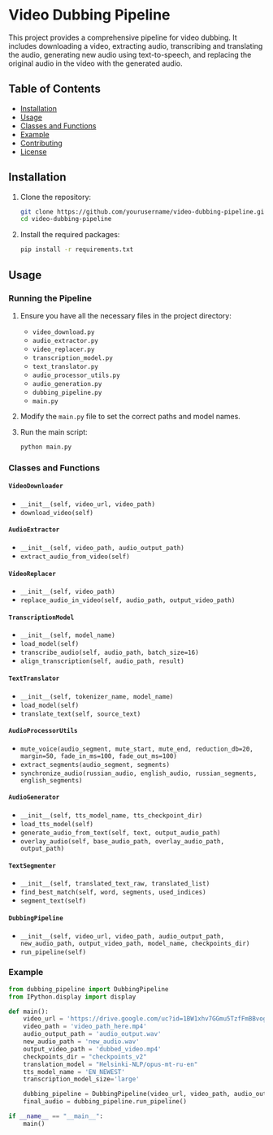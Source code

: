 # Video Dubbing Pipeline

This project provides a comprehensive pipeline for video dubbing. It includes downloading a video, extracting audio, transcribing and translating the audio, generating new audio using text-to-speech, and replacing the original audio in the video with the generated audio.

## Table of Contents

- [Installation](#installation)
- [Usage](#usage)
- [Classes and Functions](#classes-and-functions)
- [Example](#example)
- [Contributing](#contributing)
- [License](#license)

## Installation

1. Clone the repository:

    ```bash
    git clone https://github.com/yourusername/video-dubbing-pipeline.git
    cd video-dubbing-pipeline
    ```

2. Install the required packages:

    ```bash
    pip install -r requirements.txt
    ```

## Usage

### Running the Pipeline

1. Ensure you have all the necessary files in the project directory:
    - `video_download.py`
    - `audio_extractor.py`
    - `video_replacer.py`
    - `transcription_model.py`
    - `text_translator.py`
    - `audio_processor_utils.py`
    - `audio_generation.py`
    - `dubbing_pipeline.py`
    - `main.py`

2. Modify the `main.py` file to set the correct paths and model names.

3. Run the main script:

    ```bash
    python main.py
    ```

### Classes and Functions

#### `VideoDownloader`

- `__init__(self, video_url, video_path)`
- `download_video(self)`

#### `AudioExtractor`

- `__init__(self, video_path, audio_output_path)`
- `extract_audio_from_video(self)`

#### `VideoReplacer`

- `__init__(self, video_path)`
- `replace_audio_in_video(self, audio_path, output_video_path)`

#### `TranscriptionModel`

- `__init__(self, model_name)`
- `load_model(self)`
- `transcribe_audio(self, audio_path, batch_size=16)`
- `align_transcription(self, audio_path, result)`

#### `TextTranslator`

- `__init__(self, tokenizer_name, model_name)`
- `load_model(self)`
- `translate_text(self, source_text)`

#### `AudioProcessorUtils`

- `mute_voice(audio_segment, mute_start, mute_end, reduction_db=20, margin=50, fade_in_ms=100, fade_out_ms=100)`
- `extract_segments(audio_segment, segments)`
- `synchronize_audio(russian_audio, english_audio, russian_segments, english_segments)`

#### `AudioGenerator`

- `__init__(self, tts_model_name, tts_checkpoint_dir)`
- `load_tts_model(self)`
- `generate_audio_from_text(self, text, output_audio_path)`
- `overlay_audio(self, base_audio_path, overlay_audio_path, output_path)`

#### `TextSegmenter`

- `__init__(self, translated_text_raw, translated_list)`
- `find_best_match(self, word, segments, used_indices)`
- `segment_text(self)`

#### `DubbingPipeline`

- `__init__(self, video_url, video_path, audio_output_path, new_audio_path, output_video_path, model_name, checkpoints_dir)`
- `run_pipeline(self)`

### Example

```python
from dubbing_pipeline import DubbingPipeline
from IPython.display import display

def main():
    video_url = 'https://drive.google.com/uc?id=1BW1xhv7GGmu5TzfFmBBvog-b9DRDee3Y'
    video_path = 'video_path_here.mp4'
    audio_output_path = 'audio_output.wav'
    new_audio_path = 'new_audio.wav'
    output_video_path = 'dubbed_video.mp4'
    checkpoints_dir = "checkpoints_v2"
    translation_model = "Helsinki-NLP/opus-mt-ru-en"
    tts_model_name = 'EN_NEWEST'
    transcription_model_size='large'

    dubbing_pipeline = DubbingPipeline(video_url, video_path, audio_output_path, new_audio_path, output_video_path, checkpoints_dir, translation_model, tts_model_name, transcription_model_size)
    final_audio = dubbing_pipeline.run_pipeline()

if __name__ == "__main__":
    main()

